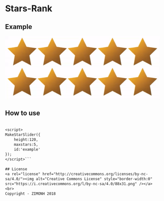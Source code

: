 # Stars-Rank

## Example
<img src="example.gif"/>

## How to use
```<div id="example" ><!--stars slider goes here--></div>

<script>
MakeStarSlider({
	height:120,
	maxstars:5,
	id:'example'
});
</script>```

## License
<a rel="license" href="http://creativecommons.org/licenses/by-nc-sa/4.0/"><img alt="Creative Commons License" style="border-width:0" src="https://i.creativecommons.org/l/by-nc-sa/4.0/88x31.png" /></a><br>
Copyright - ZIMONH 2018
